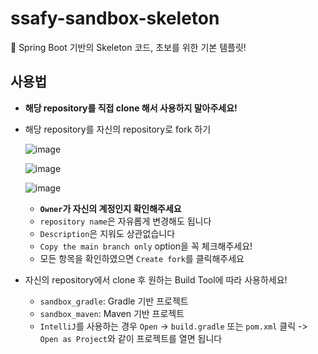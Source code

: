 # ssafy-sandbox-skeleton
🌱 Spring Boot 기반의 Skeleton 코드, 초보를 위한 기본 템플릿!

## 사용법
- **해당 repository를 직접 clone 해서 사용하지 말아주세요!**

- 해당 repository를 자신의 repository로 fork 하기

  ![image](https://github.com/user-attachments/assets/344c4507-ca4b-4195-81ca-57192fc414ff)

  ![image](https://github.com/user-attachments/assets/551cc444-43f2-4bc6-8699-aabb4346c86a)

  ![image](https://github.com/user-attachments/assets/667b9c63-af2e-47c8-9011-651cd3c04d58)

  - **`Owner`가 자신의 계정인지 확인해주세요**
  - `repository name`은 자유롭게 변경해도 됩니다
  - `Description`은 지워도 상관없습니다
  - `Copy the main branch only` option을 꼭 체크해주세요!
  - 모든 항목을 확인하였으면 `Create fork`를 클릭해주세요

- 자신의 repository에서 clone 후 원하는 Build Tool에 따라 사용하세요!

  - `sandbox_gradle`: Gradle 기반 프로젝트
  - `sandbox_maven`: Maven 기반 프로젝트
  - `IntelliJ`를 사용하는 경우 `Open` -> `build.gradle` 또는 `pom.xml` 클릭 -> `Open as Project`와 같이 프로젝트를 열면 됩니다

